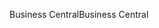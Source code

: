 <span data-ttu-id="b9d92-101">Business Central</span><span class="sxs-lookup"><span data-stu-id="b9d92-101">Business Central</span></span>
